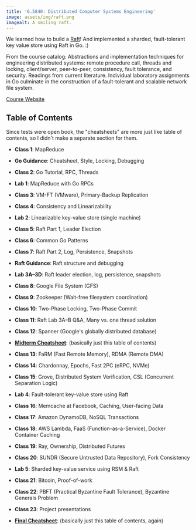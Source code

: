 ```yaml
---
title: '6.5840: Distributed Computer Systems Engineering'
image: assets/img/raft.png
imagealt: A smiling raft.
---
```


We learned how to build a [Raft](https://raft.github.io/)! And implemented a sharded, fault-tolerant key value store using Raft in Go. :)

From the course catalog: Abstractions and implementation techniques for engineering distributed systems: remote procedure call, threads and locking, client/server, peer-to-peer, consistency, fault tolerance, and security. Readings from current literature. Individual laboratory assignments in Go culminate in the construction of a fault-tolerant and scalable network file system.

[Course Website](https://pdos.csail.mit.edu/6.824/schedule.html)

## Table of Contents
Since tests were open book, the "cheatsheets" are more just like table of contents, so I didn't make a separate section for them.

- **Class 1**: MapReduce  
- **Go Guidance**: Cheatsheet, Style, Locking, Debugging  
- **Class 2**: Go Tutorial, RPC, Threads  
- **Lab 1**: MapReduce with Go RPCs  
- **Class 3**: VM-FT (VMware), Primary-Backup Replication  
- **Class 4**: Consistency and Linearizability  
- **Lab 2**: Linearizable key-value store (single machine)  

- **Class 5**: Raft Part 1, Leader Election  
- **Class 6**: Common Go Patterns  
- **Class 7**: Raft Part 2, Log, Persistence, Snapshots  
- **Raft Guidance**: Raft structure and debugging  
- **Lab 3A–3D**: Raft leader election, log, persistence, snapshots  

- **Class 8**: Google File System (GFS)  
- **Class 9**: Zookeeper (Wait-free filesystem coordination)  
- **Class 10**: Two-Phase Locking, Two-Phase Commit  
- **Class 11**: Raft Lab 3A–B Q&A, Many vs. one thread solution  
- **Class 12**: Spanner (Google's globally distributed database)  
- **[Midterm Cheatsheet](https://docs.google.com/document/d/1-cPYiJ0HjO4b8neBFZZQJSHfcWzilRk2swZjgn_5VmU/edit?usp=sharing)**: (basically just this table of contents)  

- **Class 13**: FaRM (Fast Remote Memory), RDMA (Remote DMA)  
- **Class 14**: Chardonnay, Epochs, Fast 2PC (eRPC, NVMe)  
- **Class 15**: Grove, Distributed System Verification, CSL (Concurrent Separation Logic)  
- **Lab 4**: Fault-tolerant key-value store using Raft  

- **Class 16**: Memcache at Facebook, Caching, User-facing Data  
- **Class 17**: Amazon DynamoDB, NoSQL Transactions  
- **Class 18**: AWS Lambda, FaaS (Function-as-a-Service), Docker Container Caching  
- **Class 19**: Ray, Ownership, Distributed Futures  
- **Class 20**: SUNDR (Secure Untrusted Data Repository), Fork Consistency  
- **Lab 5**: Sharded key-value service using RSM & Raft  

- **Class 21**: Bitcoin, Proof-of-work  
- **Class 22**: PBFT (Practical Byzantine Fault Tolerance), Byzantine Generals Problem  
- **Class 23**: Project presentations  
- **[Final Cheatsheet](https://docs.google.com/document/d/1o2uK7dAOwB31pxvNNXVcA2bnYdB5Ya9LjDjFtL0G_-I/edit?usp=sharing)**: (basically just this table of contents, again)
